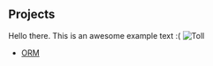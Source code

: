 ## Projects

Hello there. This is an awesome example text :(
![Toll](https://seelentraum.files.wordpress.com/2011/05/217169_199923086709571_100000756446943_458615_2398045_n1.jpg)
- [ORM](/docs/orm)